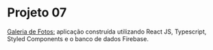 # Projeto 07

<a href="https://angelicablirio.github.io/Projeto07-react-typescript/">Galeria de Fotos:</a> aplicação construída utilizando React JS, Typescript, Styled Components e o banco de dados Firebase.

